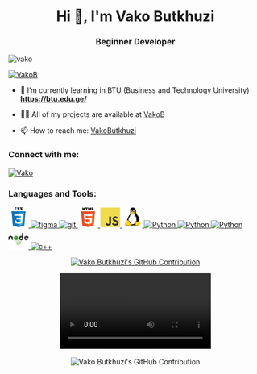 <h1 align="center">Hi 👋, I'm Vako Butkhuzi</h1>
<h3 align="center">Beginner Developer</h3>

<p align="left"> <img src="https://komarev.com/ghpvc/?username=VakoBli&label=Profile%20views&color=3f5427&style=plastic" alt="vako" /> </p>


<p align="left"> <a href="https://github.com/ryo-ma/github-profile-trophy"><img src="https://github-profile-trophy.vercel.app/?username=VakoB" alt="VakoB" /></a> </p>

- 🌱 I’m currently learning in BTU (Business and Technology University) **https://btu.edu.ge/**

- 👨‍💻 All of my projects are available at [VakoB](https://github.com/VakoB)

- 📫 How to reach me: [VakoButkhuzi](https://www.linkedin.com/in/vako-butkhuzi-b09a74275)

<h3 align="left">Connect with me:</h3>
<p align="left">
<a href="https://www.linkedin.com/in/vako-butkhuzi-b09a74275/" target="blank"><img align="center" src="https://raw.githubusercontent.com/rahuldkjain/github-profile-readme-generator/master/src/images/icons/Social/linked-in-alt.svg" alt="Vako" height="30" width="40" /></a>


<h3 align="left">Languages and Tools:</h3>
<p align="left"> <a href="https://www.w3schools.com/css/" target="_blank" rel="noreferrer"> <img src="https://raw.githubusercontent.com/devicons/devicon/master/icons/css3/css3-original-wordmark.svg" alt="css3" width="40" height="40"/> </a> <a href="https://www.figma.com/" target="_blank" rel="noreferrer"> <img src="https://www.vectorlogo.zone/logos/figma/figma-icon.svg" alt="figma" width="40" height="40"/> </a> <a href="https://git-scm.com/" target="_blank" rel="noreferrer"> <img src="https://www.vectorlogo.zone/logos/git-scm/git-scm-icon.svg" alt="git" width="40" height="40"/> </a> <a href="https://www.w3.org/html/" target="_blank" rel="noreferrer"> <img src="https://raw.githubusercontent.com/devicons/devicon/master/icons/html5/html5-original-wordmark.svg" alt="html5" width="40" height="40"/> </a> <a href="https://developer.mozilla.org/en-US/docs/Web/JavaScript" target="_blank" rel="noreferrer"> <img src="https://raw.githubusercontent.com/devicons/devicon/master/icons/javascript/javascript-original.svg" alt="javascript" width="40" height="40"/> </a> <a href="https://www.linux.org/" target="_blank" rel="noreferrer"> <img src="https://raw.githubusercontent.com/devicons/devicon/master/icons/linux/linux-original.svg" alt="linux" width="40" height="40"/> </a> <a href="https://www.python.org/" target="_blank" rel="noreferrer"> <img src="https://www.vectorlogo.zone/logos/python/python-icon.svg" alt="Python" width="40" height="40"/> </a> <a href="https://kotlinlang.org/" target="_blank" rel="noreferrer"> <img src="https://www.vectorlogo.zone/logos/kotlinlang/kotlinlang-icon.svg" alt="Python" width="40" height="40"/> </a> <a href="https://learn.microsoft.com/en-us/dotnet/csharp/tour-of-csharp/" target="_blank" rel="noreferrer"> <img src="https://seeklogo.com/images/C/c-sharp-c-logo-02F17714BA-seeklogo.com.png" alt="Python" width="40" height="40"/> </a> <a href="https://nodejs.org/en" target="_blank" rel="noreferrer"> <img src="https://raw.githubusercontent.com/devicons/devicon/master/icons/nodejs/nodejs-original-wordmark.svg" alt="nodejs" width="40" height="40"/> </a> </a> <a href="https://www.w3schools.com/cpp/cpp_intro.asp#:~:text=C%2B%2B%20is%20an%20object%2Doriented,be%20adapted%20to%20multiple%20platforms." target="_blank" rel="noreferrer"> <img src="https://cdn.worldvectorlogo.com/logos/c.svg" alt="c++" width="40" height="40"/> </a></p>


<p align="center">   
  <a href="https://github.com/VakoB"> 
    <img src="https://github-profile-summary-cards.vercel.app/api/cards/profile-details?username=VakoB&theme=radical" alt="Vako Butkhuzi's GitHub Contribution"/></a>
</p>
<p align="center">   
  <video src="https://youtu.be/mqCLaWupsTU" controls></video>
</p>

<p align="center">   
  <img src="https://github-readme-streak-stats.herokuapp.com/?user=VakoB" alt="Vako Butkhuzi's GitHub Contribution"/>
</p>
